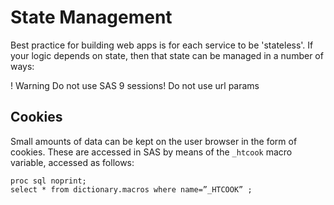 # State Management

Best practice for building web apps is for each service to be 'stateless'.  If your logic depends on state, then that state can be managed in a number of ways:

! Warning
  Do not use SAS 9 sessions!
  Do not use url params

## Cookies
Small amounts of data can be kept on the user browser in the form of cookies.  These are accessed in SAS by means of the `_htcook` macro variable, accessed as follows:

```
proc sql noprint;
select * from dictionary.macros where name=”_HTCOOK” ;
```